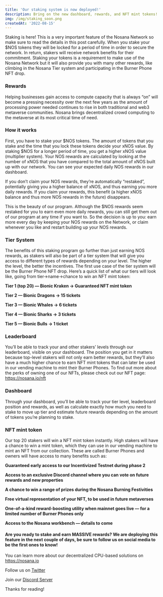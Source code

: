 ```yaml
---
title: 'Our staking system is now deployed!'
description: Bring on the new dashboard, rewards, and NFT mint tokens! 
img: /img/staking_soon.png
createdAt: '2022-08-15'
---
```


Staking is here! This is a very important feature of the Nosana Network so make sure to read the details in this post carefully. When you stake your $NOS tokens they will be locked for a period of time in order to secure the network. In return, stakers will receive network benefits for their commitment. Staking your tokens is a requirement to make use of the Nosana Network but it will also provide you with many other rewards, like climbing in the Nosana Tier system and participating in the Burner Phone NFT drop.

### Rewards
Helping businesses gain access to compute capacity that is always “on” will become a pressing necessity over the next few years as the amount of processing power needed continues to rise in both traditional and web3 metaverse communities. Nosana brings decentralized crowd computing to the metaverse at its most critical time of need.

### How it works
First, you have to stake your $NOS tokens. The amount of tokens that you stake and the time that you lock these tokens decide your xNOS value. By staking $NOS for a longer period of time, you get a higher xNOS value (multiplier system). Your NOS rewards are calculated by looking at the number of xNOS that you have compared to the total amount of xNOS built up with our network. You can see your expected daily NOS rewards in our dashboard.

If you don’t claim your NOS rewards, they’re automatically “restaked”, potentially giving you a higher balance of xNOS, and thus earning you more daily rewards. If you claim your rewards, this benefit (a higher xNOS balance and thus more NOS rewards in the future) disappears.

This is the beauty of our program. Although the $NOS rewards seem restaked for you to earn even more daily rewards, you can still get them out of our program at any time if you want to. So the decision is up to you: earn more every day by keeping your NOS rewards on the Network, or claim whenever you like and restart building up your NOS rewards.

### Tier System
The benefits of this staking program go further than just earning NOS rewards, as stakers will also be part of a tier system that will give you access to different types of rewards depending on your level. The higher the level, the better the incentives. The first use case of the tier system will be the Burner Phone NFT drop. Here’s a quick list of what our tiers will look like, going from tier->name->chance to win an NFT mint token:

**Tier 1 (top 20) — Bionic Kraken -> Guaranteed NFT mint token**

**Tier 2 — Bionic Dragons -> 15 tickets**

**Tier 3 — Bionic Whales -> 6 tickets**

**Tier 4 — Bionic Sharks -> 3 tickets**

**Tier 5 — Bionic Bulls -> 1 ticket**

### Leaderboard
You’ll be able to track your and other stakers’ levels through our leaderboard, visible on your dashboard. The position you get in it matters because top-level stakers will not only earn better rewards, but they’ll also have a much higher chance to earn NFT mint tokens that can later be used in our vending machine to mint their Burner Phones. To find out more about the perks of owning one of our NFTs, please check out our NFT page: https://nosana.io/nft

### Dashboard
Through your dashboard, you’ll be able to track your tier level, leaderboard position and rewards, as well as calculate exactly how much you need to stake to move up tier and estimate future rewards depending on the amount of tokens you’re planning to stake.

### NFT mint token
Our top 20 stakers will win a NFT mint token instantly. High stakers will have a chance to win a mint token, which they can use in our vending machine to mint an NFT from our collection. These are called Burner Phones and owners will have access to many benefits such as:

**Guaranteed early access to our Incentivized Testnet during phase 2**

**Access to an exclusive Discord channel where you can vote on future rewards and new properties**

**A chance to win a range of prizes during the Nosana Burning Festivities**

**Free virtual representation of your NFT, to be used in future metaverses**

**One-of-a-kind reward-boosting utility when mainnet goes live — for a limited number of Burner Phones only**

**Access to the Nosana workbench — details to come**

#### Are you ready to stake and earn MASSIVE rewards? We are deploying this feature in the next couple of days, be sure to follow us on social media to be the first ones to know!

You can learn more about our decentralized CPU-based solutions on https://nosana.io

Follow us on [Twitter](https://twitter.com/nosana_ci) 

Join our [Discord Server](https://discord.gg/nosana)

Thanks for reading!


